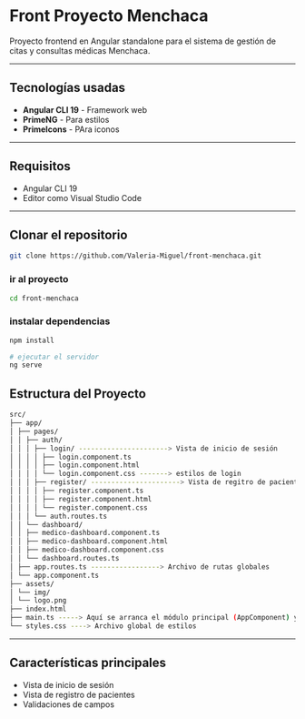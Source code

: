 # Front Proyecto Menchaca 
Proyecto frontend en Angular standalone para el sistema de gestión de citas y consultas médicas Menchaca.

---

## Tecnologías usadas

- **Angular CLI 19**  - Framework web
- **PrimeNG** - Para estilos
- **PrimeIcons** - PAra iconos 


---
## Requisitos

- Angular CLI 19
- Editor como Visual Studio Code 

---
## Clonar el repositorio

```bash
git clone https://github.com/Valeria-Miguel/front-menchaca.git
```
### ir al proyecto
```bash
cd front-menchaca
```
### instalar dependencias
```bash
npm install

# ejecutar el servidor
ng serve
```


## Estructura del Proyecto
```bash
src/
├── app/
│ ├── pages/
│ │ ├── auth/
│ │ │ ├── login/ ----------------------> Vista de inicio de sesión
│ │ │ │ ├── login.component.ts
│ │ │ │ ├── login.component.html
│ │ │ │ └── login.component.css -------> estilos de login 
│ │ │ ├── register/ ----------------------> Vista de regitro de paciente
│ │ │ │ ├── register.component.ts
│ │ │ │ ├── register.component.html
│ │ │ │ └── register.component.css
│ │ │ └── auth.routes.ts
│ │ └── dashboard/
│ │ ├── medico-dashboard.component.ts
│ │ ├── medico-dashboard.component.html
│ │ ├── medico-dashboard.component.css
│ │ └── dashboard.routes.ts
│ ├── app.routes.ts -----------------> Archivo de rutas globales
│ └── app.component.ts
├── assets/
│ └── img/
│ └── logo.png
├── index.html
├── main.ts -----> Aquí se arranca el módulo principal (AppComponent) y el sistema de rutas.
└── styles.css ----> Archivo global de estilos
```
--- 

## Características principales

- Vista de inicio de sesión 
- Vista de registro de pacientes
- Validaciones de campos 



